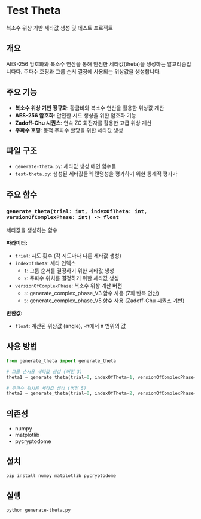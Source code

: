 # Test Theta

복소수 위상 기반 세타값 생성 및 테스트 프로젝트

## 개요

AES-256 암호화와 복소수 연산을 통해 안전한 세타값(theta)을 생성하는 알고리즘입니다다. 
주파수 호핑과 그룹 순서 결정에 사용되는 위상값을 생성합니다.

## 주요 기능

- **복소수 위상 기반 정규화**: 황금비와 복소수 연산을 활용한 위상값 계산
- **AES-256 암호화**: 안전한 시드 생성을 위한 암호화 기능
- **Zadoff-Chu 시퀀스**: 연속 ZC 회전자를 활용한 고급 위상 계산
- **주파수 호핑**: 동적 주파수 할당을 위한 세타값 생성

## 파일 구조

- `generate-theta.py`: 세타값 생성 메인 함수들
- `test-theta.py`: 생성된 세타값들의 랜덤성을 평가하기 위한 통계적 평가가

## 주요 함수

### `generate_theta(trial: int, indexOfTheta: int, versionOfComplexPhase: int) -> float`

세타값을 생성하는 함수

**파라미터:**
- `trial`: 시도 횟수 (각 시도마다 다른 세타값 생성)
- `indexOfTheta`: 세타 인덱스
  - `1`: 그룹 순서를 결정하기 위한 세타값 생성
  - `2`: 주파수 위치를 결정하기 위한 세타값 생성
- `versionOfComplexPhase`: 복소수 위상 계산 버전
  - `3`: generate_complex_phase_V3 함수 사용 (7회 반복 연산)
  - `5`: generate_complex_phase_V5 함수 사용 (Zadoff-Chu 시퀀스 기반)

**반환값:**
- `float`: 계산된 위상값 (angle), -π에서 π 범위의 값

## 사용 방법

```python
from generate_theta import generate_theta

# 그룹 순서용 세타값 생성 (버전 3)
theta1 = generate_theta(trial=0, indexOfTheta=1, versionOfComplexPhase=3)

# 주파수 위치용 세타값 생성 (버전 5)
theta2 = generate_theta(trial=0, indexOfTheta=2, versionOfComplexPhase=5)
```

## 의존성

- numpy
- matplotlib
- pycryptodome

## 설치

```bash
pip install numpy matplotlib pycryptodome
```

## 실행

```bash
python generate-theta.py
```
